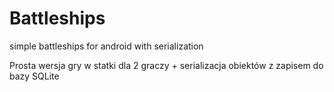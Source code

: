 # Battleships
simple battleships for android with serialization

Prosta wersja gry w statki dla 2 graczy + serializacja obiektów z zapisem do bazy SQLite
